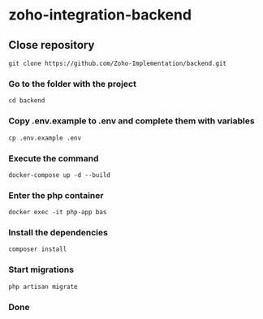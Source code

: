 # zoho-integration-backend

## Close repository
```
git clone https://github.com/Zoho-Implementation/backend.git
```

### Go to the folder with the project
```
cd backend
```

### Сopy .env.example to .env and complete them with variables
```
cp .env.example .env
```

### Execute the command
```
docker-compose up -d --build
```

### Enter the php container
```
docker exec -it php-app bas
```

### Install the dependencies
```
composer install
```

### Start migrations
```
php artisan migrate
```

### Done

